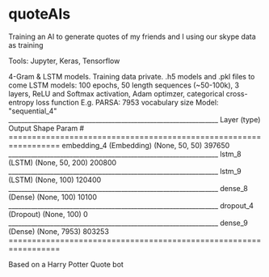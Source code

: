 # quoteAIs
Training an AI to generate quotes of my friends and I using our skype data as training

Tools:
	Jupyter, Keras, Tensorflow

4-Gram & LSTM models. Training data private. .h5 models and .pkl files to come
	LSTM models: 100 epochs, 50 length sequences (~50-100k), 3 layers, ReLU and Softmax activation,
	Adam optimzer, categorical cross-entropy loss function
	E.g.
		PARSA: 7953 vocabulary size
		Model: "sequential_4"
		_________________________________________________________________
		Layer (type)                 Output Shape              Param #   
		=================================================================
		embedding_4 (Embedding)      (None, 50, 50)            397650    
		_________________________________________________________________
		lstm_8 (LSTM)                (None, 50, 200)           200800    
		_________________________________________________________________
		lstm_9 (LSTM)                (None, 100)               120400    
		_________________________________________________________________
		dense_8 (Dense)              (None, 100)               10100     
		_________________________________________________________________
		dropout_4 (Dropout)          (None, 100)               0         
		_________________________________________________________________
		dense_9 (Dense)              (None, 7953)              803253    
		=================================================================

Based on a Harry Potter Quote bot